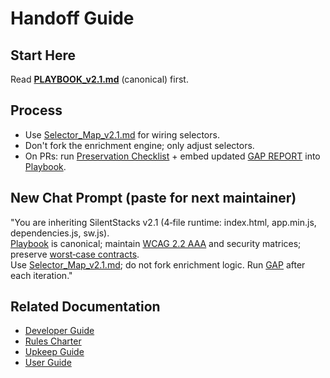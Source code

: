 # Handoff Guide

## Start Here
Read **[PLAYBOOK_v2.1.md](./Playbook_v2.1.md)** (canonical) first.

## Process
- Use [Selector_Map_v2.1.md](./Selector_Map_v2.1.md) for wiring selectors.  
- Don't fork the enrichment engine; only adjust selectors.  
- On PRs: run [Preservation Checklist](./PRESERVATION_CHECKLIST.md) + embed updated [GAP REPORT](./GAP_REPORT_v2.1.md) into [Playbook](./Playbook_v2.1.md).

## New Chat Prompt (paste for next maintainer)
"You are inheriting SilentStacks v2.1 (4‑file runtime: index.html, app.min.js, dependencies.js, sw.js).  
[Playbook](./Playbook_v2.1.md) is canonical; maintain [WCAG 2.2 AAA](https://www.w3.org/TR/WCAG22/) and security matrices; preserve [worst‑case contracts](./Worst_Case_Scenarios.md).  
Use [Selector_Map_v2.1.md](./Selector_Map_v2.1.md); do not fork enrichment logic. Run [GAP](./GAP_REPORT_v2.1.md) after each iteration."

## Related Documentation
- [Developer Guide](./DEVELOPER_GUIDE_v2.1.md)
- [Rules Charter](./RULES_CHARTER.md)
- [Upkeep Guide](./UPKEEP_v2.1.md)
- [User Guide](./COMPREHENSIVE_USER_GUIDE_v2.1.md)
